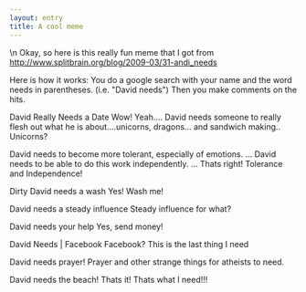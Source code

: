 ```yaml
---
layout: entry
title: A cool meme
---
```


\n    Okay, so here is this really fun meme that I got from http://www.splitbrain.org/blog/2009-03/31-andi_needs

Here is how it works: You do a google search with your name and the word needs in parentheses.  (i.e. "David needs") Then you make comments on the hits.

David Really Needs a Date
Wow!  Yeah....
David needs someone to really flesh out what he is about....unicorns, dragons... and sandwich making..
Unicorns?

David needs to become more tolerant, especially of emotions. ... David needs to be able to do this work independently. ...
Thats right!  Tolerance and Independence!

Dirty David needs a wash
Yes! Wash me!

David needs a steady influence
Steady influence for what?

David needs your help
Yes, send money!

David Needs | Facebook
Facebook? This is the last thing I need

David needs prayer!
Prayer and other strange things for atheists to need.

David needs the beach!
Thats it!  Thats what I need!!!
  

